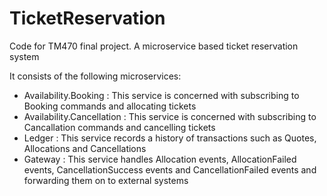 # TicketReservation
Code for TM470 final project. A microservice based ticket reservation system

It consists of the following microservices:
 - Availability.Booking : This service is concerned with subscribing to Booking commands and allocating tickets
 - Availability.Cancellation : This service is concerned with subscribing to Cancallation commands and cancelling tickets
 - Ledger : This service records a history of transactions such as Quotes, Allocations and Cancellations
 - Gateway : This service handles Allocation events, AllocationFailed events, CancellationSuccess events and CancellationFailed events and forwarding them on to external systems


